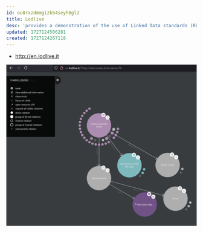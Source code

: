 ```yaml
---
id: ou0rxzdmmgizk64seyh0gl2
title: Lodlive
desc: 'provides a demonstration of the use of Linked Data standards (RDF, SPARQL) to browse RDF resources.'
updated: 1727124506281
created: 1727124267118
---
```


- http://en.lodlive.it

![](/assets/images/2024-09-23-13-48-19.png)